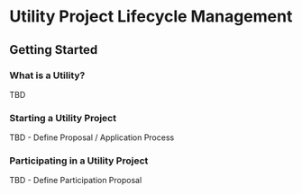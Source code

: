# Utility Project Lifecycle Management

## Getting Started

### What is a Utility?
TBD

### Starting a Utility Project
TBD - Define Proposal / Application Process

### Participating in a Utility Project
TBD - Define Participation Proposal
